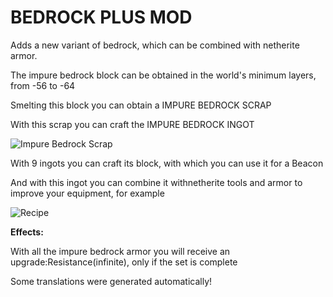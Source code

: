 # **BEDROCK PLUS MOD**

Adds a new variant of bedrock, which can be combined with netherite armor.

The impure bedrock block can be obtained in the world's minimum layers, from -56 to -64

Smelting this block you can obtain a IMPURE BEDROCK SCRAP

With this scrap you can craft the IMPURE BEDROCK INGOT

![Impure Bedrock Scrap](https://i.imgur.com/4XQg4DM.png)

With 9 ingots you can craft its block, with which you can use it for a Beacon

And with this ingot you can combine it withnetherite tools and armor to improve your equipment, for example

![Recipe ](https://i.imgur.com/GOzRhKj.png)

**Effects:**

With all the impure bedrock armor you will receive an upgrade:Resistance(infinite), only if the set is complete

Some translations were generated automatically!
